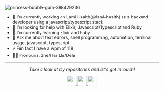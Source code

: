 ![princess-bubble-gum-388429236](https://user-images.githubusercontent.com/86631177/212934124-15c3ef0a-9a48-4a00-af39-8e0d8a89c4f4.gif)


- 🔭 I’m currently working on Lami Health(@lami-health) as a backend developer using a javascript/typescript stack
- 🤝 I’m looking for help with Elixir, Javascript/Typescript and Ruby
- 🌱 I’m currently learning Elixir and Ruby
- 💬 Ask me about text editors, shell programming, automation, terminal usage, javascript, typescript
- ⚡ Fun fact I have a wpm of 118
- 🏳️‍⚧️ Pronouns: She/Her Ela/Dela

<hr>
<p align="center">
  <i>Take a look at my repositories and let's get in touch!</i>
</p>

<p align="center">
  <a href= "https://github.com/cherryramatisdev/">
    <img width="30" height="30" src="https://cdn.jsdelivr.net/gh/devicons/devicon/icons/github/github-original.svg" />
  </a>
  <a href="https://www.linkedin.com/in/cherryramatis/">
    <img width="30" height="30" src="https://cdn.jsdelivr.net/gh/devicons/devicon/icons/linkedin/linkedin-original.svg" />
  </a>
  <a href= "https://twitter.com/cherry_ramatis">
    <img width="30" height="30" src="https://cdn.jsdelivr.net/gh/devicons/devicon/icons/twitter/twitter-original.svg" />
  </a>
</p>
